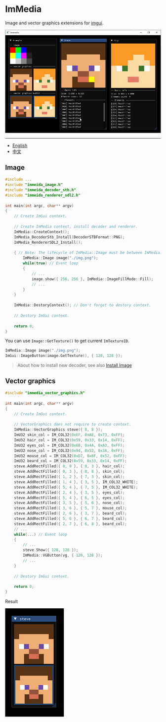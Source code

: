 # ImMedia

Image and vector graphics extensions for [imgui](https://github.com/ocornut/imgui).

![](./doc/en/img/screenshot.png)

---

- [English](./README.md)
- [中文](./doc/zh_cn/README.md)

## Image

```cpp
#include ...
#include "immeida_image.h"
#include "immeida_decoder_stb.h"
#include "immeida_renderer_sdl2.h"

int main(int argc, char** argv)
{
    // Create ImGui context.

    // Create ImMedia context, install decoder and renderer.
    ImMedia::CreateContext();
    ImMedia_DecoderStb_Install(DecoderSTBFormat::PNG);
    ImMedia_RendererSDL2_Install();

    { // Note: The lifecycle of ImMedia::Image must be between ImMedia::CreateContext() and ImMedia::DestoryContext().
        ImMedia::Image image("./img.png");
        while(true) // Event loop
        {
            // ...
            image.show({ 256, 256 }, ImMedia::ImageFillMode::Fill);
            // ...
        }   
    }
    
    ImMedia::DestoryContext(); // Don't forget to destory context.

    // Destory ImGui context.

    return 0;
}
```

You can use `Image::GetTexture()` to get current `ImTextureID`.

```cpp
ImMedia::Image image("./img.png");
ImGui::ImageButton(image.GetTexture(), { 128, 128 });
```

> About how to install new decoder, see also [Install Image](./doc/en/Install%20Image%20Decoder.md)

## Vector graphics

```cpp
#include "immedia_vector_graphics.h"

int main(int argc, char** argv)
{
    // Create ImGui context.

    // VectorGraphics does not require to create context.
	ImMedia::VectorGraphics steve({ 8, 8 });
	ImU32 skin_col = IM_COL32(0xEF, 0xAE, 0x73, 0xFF);
	ImU32 hair_col = IM_COL32(0x59, 0x33, 0x14, 0xFF);
	ImU32 eyes_col = IM_COL32(0x6B, 0x4A, 0xA3, 0xFF);
	ImU32 nose_col = IM_COL32(0x94, 0x52, 0x3A, 0xFF);
	ImU32 mouse_col = IM_COL32(0xD7, 0x6F, 0x52, 0xFF);
	ImU32 beard_col = IM_COL32(0x59, 0x33, 0x14, 0xFF);
	steve.AddRectFilled({ 0, 0 }, { 8, 3 }, hair_col);
	steve.AddRectFilled({ 0, 3 }, { 8, 8 }, skin_col);
	steve.AddRectFilled({ 1, 2 }, { 7, 3 }, skin_col);
	steve.AddRectFilled({ 1, 4 }, { 3, 5 }, IM_COL32_WHITE);
	steve.AddRectFilled({ 5, 4 }, { 7, 5 }, IM_COL32_WHITE);
	steve.AddRectFilled({ 2, 4 }, { 3, 5 }, eyes_col);
	steve.AddRectFilled({ 5, 4 }, { 6, 5 }, eyes_col);
	steve.AddRectFilled({ 3, 5 }, { 5, 6 }, nose_col);
	steve.AddRectFilled({ 3, 6 }, { 5, 7 }, mouse_col);
	steve.AddRectFilled({ 2, 6 }, { 3, 7 }, beard_col);
	steve.AddRectFilled({ 5, 6 }, { 6, 7 }, beard_col);
	steve.AddRectFilled({ 2, 7 }, { 6, 8 }, beard_col);
    // ...
    while(...) // Event loop
    {
        // ...
		steve.Show({ 128, 128 });
		ImMedia::VGButton(vg, { 128, 128 });
        // ...
    }   
    
    // Destory ImGui context.

    return 0;
}
```
Result

![](./doc/en/img/vg_steve.png)
